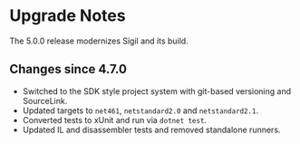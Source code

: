 # Upgrade Notes

The 5.0.0 release modernizes Sigil and its build.

## Changes since 4.7.0
- Switched to the SDK style project system with git-based versioning and SourceLink.
- Updated targets to `net461`, `netstandard2.0` and `netstandard2.1`.
- Converted tests to xUnit and run via `dotnet test`.
- Updated IL and disassembler tests and removed standalone runners.
